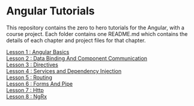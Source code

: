 # Angular Tutorials

This repository contains the zero to hero tutorials for the Angular, with a course project.
Each folder contains one README.md which contains the details of each chapter and project files
for that chapter.

[Lesson 1 : Angular Basics](Chapter01Basics)<br/>
[Lesson 2 : Data Binding And Component Communication](Chapter2DataBindingAndComponentCommunication)<br/>
[Lesson 3 : Directives](Chapter3Directives)<br/>
[Lesson 4 : Services and Dependency Injection](Chapter4ServicesAndDI)<br/>
[Lesson 5 : Routing](Chapter5Routing)<br/>
[Lesson 6 : Forms And Pipe](Chapter6Forms)<br/>
[Lesson 7 : Http](Chapter7Http)<br/>
[Lesson 8 : NgRx](Chapter8NgRx)<br/>
